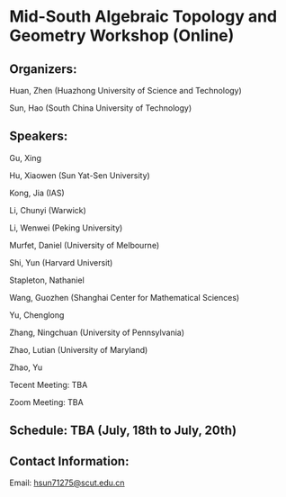 # Mid-South Algebraic Topology and Geometry Workshop (Online)

## Organizers:

Huan, Zhen (Huazhong University of Science and Technology)

Sun, Hao (South China University of Technology)

## Speakers: 

Gu, Xing

Hu, Xiaowen (Sun Yat-Sen University)

Kong, Jia (IAS)

Li, Chunyi (Warwick)

Li, Wenwei (Peking University)

Murfet, Daniel (University of Melbourne)

Shi, Yun (Harvard Universit)

Stapleton, Nathaniel

Wang, Guozhen (Shanghai Center for Mathematical Sciences)

Yu, Chenglong

Zhang, Ningchuan (University of Pennsylvania)

Zhao, Lutian (University of Maryland)

Zhao, Yu


Tecent Meeting: TBA

Zoom Meeting: TBA

## Schedule: TBA (July, 18th to July, 20th)

## Contact Information:
Email: hsun71275@scut.edu.cn
